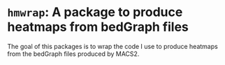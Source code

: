 # `hmwrap`: A package to produce heatmaps from bedGraph files

The goal of this packages is to wrap the code I use to produce heatmaps from
the bedGraph files produced by MACS2.
